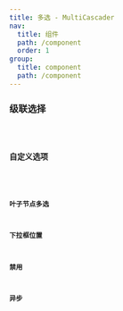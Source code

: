 ```yaml
---
title: 多选 - MultiCascader
nav:
  title: 组件
  path: /component
  order: 1
group:
  title: component
  path: /component
---
```



### 级联选择

<code src="./demo/demo1/demo1.tsx" />

### 自定义选项

<code src="./demo/demo2/demo2.tsx" />

### 叶子节点多选
### 下拉框位置
### 禁用
### 异步

<API />